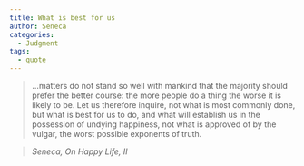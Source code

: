 ```yaml
---
title: What is best for us
author: Seneca
categories:
  - Judgment
tags:
  - quote
---
```


> ...matters do not stand so well with mankind that the majority should prefer the better course: the more people do a thing the worse it is likely to be. Let us therefore inquire, not what is most commonly done, but what is best for us to do, and what will establish us in the possession of undying happiness, not what is approved of by the vulgar, the worst possible exponents of truth.

> <cite>Seneca, On Happy Life, II</cite>

